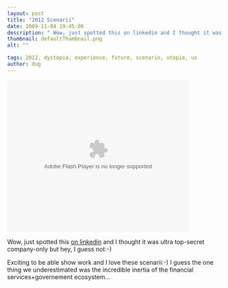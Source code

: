 ```yaml
---
layout: post
title: "2012 Scenarii"
date: 2009-11-04 19:45:00
description: " Wow, just spotted this on linkedin and I thought it was ultra top-secret company-only but hey, I guess not -- -) Exciting to be able show work and I love these scenarii -- -) I guess the one thing we underestimated was the&#8230;"
thumbnail: defaultThumbnail.png
alt: ""

tags: 2012, dystopia, experience, future, scenario, utopia, ux
author: dug
---
```


<div style='width:425px;text-align:left'><object style='margin:0px' width='425' height='355'><param name='movie' value='http://static.slidesharecdn.com/swf/ssplayer2.swf?doc=2012scenariosnarrativesonlyoctober2009-091030134028-phpapp02&amp;stripped_title=2012-scenarios' /><param name='allowFullScreen' value='true'/><param name='allowScriptAccess' value='always'/><embed src='http://static.slidesharecdn.com/swf/ssplayer2.swf?doc=2012scenariosnarrativesonlyoctober2009-091030134028-phpapp02&amp;stripped_title=2012-scenarios' type='application/x-shockwave-flash' allowscriptaccess='always' allowfullscreen='true' width='425' height='355'></embed></object></div>

<p>Wow, just spotted this <a href="http://tinyurl.com/yh2wb9s">on linkedin</a> and I thought it was ultra top-secret company-only but hey, I guess not:-) </p>

<p>Exciting to be able show work and I love these scenarii:-) I guess the one thing we underestimated was the incredible inertia of the financial services+governement ecosystem...</p>
